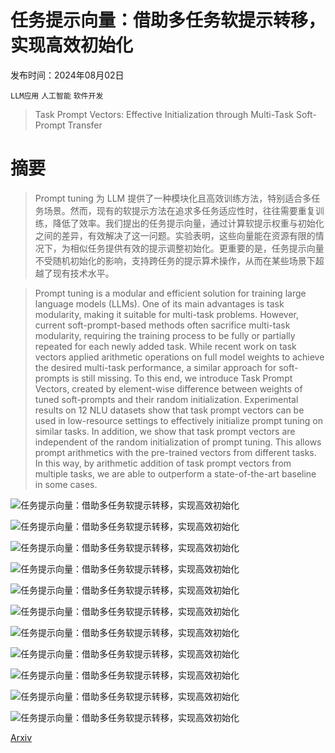 # 任务提示向量：借助多任务软提示转移，实现高效初始化

发布时间：2024年08月02日

`LLM应用` `人工智能` `软件开发`

> Task Prompt Vectors: Effective Initialization through Multi-Task Soft-Prompt Transfer

# 摘要

> Prompt tuning 为 LLM 提供了一种模块化且高效训练方法，特别适合多任务场景。然而，现有的软提示方法在追求多任务适应性时，往往需要重复训练，降低了效率。我们提出的任务提示向量，通过计算软提示权重与初始化之间的差异，有效解决了这一问题。实验表明，这些向量能在资源有限的情况下，为相似任务提供有效的提示调整初始化。更重要的是，任务提示向量不受随机初始化的影响，支持跨任务的提示算术操作，从而在某些场景下超越了现有技术水平。

> Prompt tuning is a modular and efficient solution for training large language models (LLMs). One of its main advantages is task modularity, making it suitable for multi-task problems. However, current soft-prompt-based methods often sacrifice multi-task modularity, requiring the training process to be fully or partially repeated for each newly added task. While recent work on task vectors applied arithmetic operations on full model weights to achieve the desired multi-task performance, a similar approach for soft-prompts is still missing. To this end, we introduce Task Prompt Vectors, created by element-wise difference between weights of tuned soft-prompts and their random initialization. Experimental results on 12 NLU datasets show that task prompt vectors can be used in low-resource settings to effectively initialize prompt tuning on similar tasks. In addition, we show that task prompt vectors are independent of the random initialization of prompt tuning. This allows prompt arithmetics with the pre-trained vectors from different tasks. In this way, by arithmetic addition of task prompt vectors from multiple tasks, we are able to outperform a state-of-the-art baseline in some cases.

![任务提示向量：借助多任务软提示转移，实现高效初始化](../../../paper_images/2408.01119/arithmetics_first_page.png)

![任务提示向量：借助多任务软提示转移，实现高效初始化](../../../paper_images/2408.01119/x1.png)

![任务提示向量：借助多任务软提示转移，实现高效初始化](../../../paper_images/2408.01119/x2.png)

![任务提示向量：借助多任务软提示转移，实现高效初始化](../../../paper_images/2408.01119/x3.png)

![任务提示向量：借助多任务软提示转移，实现高效初始化](../../../paper_images/2408.01119/x4.png)

![任务提示向量：借助多任务软提示转移，实现高效初始化](../../../paper_images/2408.01119/x5.png)

![任务提示向量：借助多任务软提示转移，实现高效初始化](../../../paper_images/2408.01119/x6.png)

![任务提示向量：借助多任务软提示转移，实现高效初始化](../../../paper_images/2408.01119/x7.png)

![任务提示向量：借助多任务软提示转移，实现高效初始化](../../../paper_images/2408.01119/x8.png)

![任务提示向量：借助多任务软提示转移，实现高效初始化](../../../paper_images/2408.01119/x9.png)

![任务提示向量：借助多任务软提示转移，实现高效初始化](../../../paper_images/2408.01119/x10.png)

[Arxiv](https://arxiv.org/abs/2408.01119)